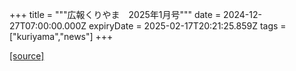 +++
title = """広報くりやま　2025年1月号"""
date = 2024-12-27T07:00:00.000Z
expiryDate = 2025-02-17T20:21:25.859Z
tags = ["kuriyama","news"]
+++


[[source]](https://www.town.kuriyama.hokkaido.jp/site/koho/29796.html)
